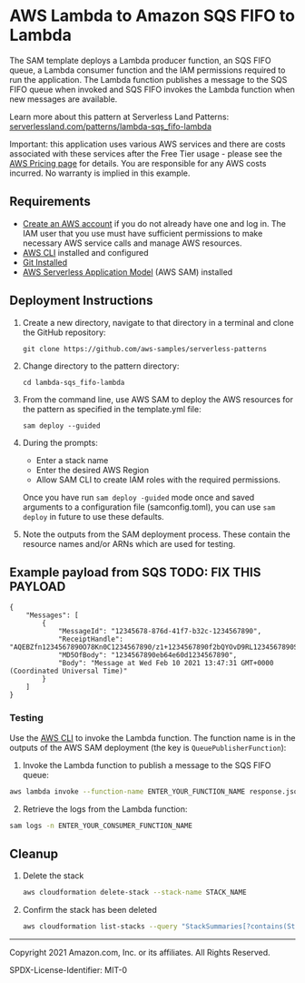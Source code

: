 # AWS Lambda to Amazon SQS FIFO to Lambda

The SAM template deploys a Lambda producer function, an SQS FIFO queue, a Lambda consumer function and the IAM permissions required to run the application. The Lambda function publishes a message to the SQS FIFO queue when invoked and SQS FIFO invokes the Lambda function when new messages are available.

Learn more about this pattern at Serverless Land Patterns: [serverlessland.com/patterns/lambda-sqs_fifo-lambda](https://serverlessland.com/patterns/lambda-sqs_fifo-lambda)

Important: this application uses various AWS services and there are costs associated with these services after the Free Tier usage - please see the [AWS Pricing page](https://aws.amazon.com/pricing/) for details. You are responsible for any AWS costs incurred. No warranty is implied in this example.

## Requirements

* [Create an AWS account](https://portal.aws.amazon.com/gp/aws/developer/registration/index.html) if you do not already have one and log in. The IAM user that you use must have sufficient permissions to make necessary AWS service calls and manage AWS resources.
* [AWS CLI](https://docs.aws.amazon.com/cli/latest/userguide/install-cliv2.html) installed and configured
* [Git Installed](https://git-scm.com/book/en/v2/Getting-Started-Installing-Git)
* [AWS Serverless Application Model](https://docs.aws.amazon.com/serverless-application-model/latest/developerguide/serverless-sam-cli-install.html) (AWS SAM) installed

## Deployment Instructions

1. Create a new directory, navigate to that directory in a terminal and clone the GitHub repository:
    ``` 
    git clone https://github.com/aws-samples/serverless-patterns
    ```
1. Change directory to the pattern directory:
    ```
    cd lambda-sqs_fifo-lambda
    ```
1. From the command line, use AWS SAM to deploy the AWS resources for the pattern as specified in the template.yml file:
    ```
    sam deploy --guided
    ```
1. During the prompts:
    * Enter a stack name
    * Enter the desired AWS Region
    * Allow SAM CLI to create IAM roles with the required permissions.

    Once you have run `sam deploy -guided` mode once and saved arguments to a configuration file (samconfig.toml), you can use `sam deploy` in future to use these defaults.

1. Note the outputs from the SAM deployment process. These contain the resource names and/or ARNs which are used for testing.

## Example payload from SQS TODO: FIX THIS PAYLOAD

```
{                                                                                                                   
    "Messages": [
        {
            "MessageId": "12345678-876d-41f7-b32c-1234567890",
            "ReceiptHandle": "AQEBZfn1234567890O78Kn0C1234567890/z1+1234567890f2bQYOvD9RL1234567890Srr7+XQ/U1234567890j7nL+uaDVnJL1234567890mASoiwI/yQ1234567890gv/h17BW12345678908Pry0JM1234567890DfHE1g1234567890aMisj1234567890M+rC+ZF21234567890QdQpEwrX01234567890Fw6w2+Po0OA1234567890DkKgGuEmebp1234567890w7nNXujzSnzIXj1234567890CqfDOb2D1234567890kCk841+01234567890OaYzXV1234567890C+ruRXj1234567890AR5+vj8+U1234567890SJplJLjd1234567890YWV8o1234567890gJXb12345678901234567890",
            "MD5OfBody": "1234567890eb64e60d1234567890",
            "Body": "Message at Wed Feb 10 2021 13:47:31 GMT+0000 (Coordinated Universal Time)"
        }
    ]
}

```

### Testing

Use the [AWS CLI](https://aws.amazon.com/cli/) to invoke the Lambda function. The function name is in the outputs of the AWS SAM deployment (the key is `QueuePublisherFunction`):

1. Invoke the Lambda function to publish a message to the SQS FIFO queue:

```bash
aws lambda invoke --function-name ENTER_YOUR_FUNCTION_NAME response.json
```
2. Retrieve the logs from the Lambda function:
```bash
sam logs -n ENTER_YOUR_CONSUMER_FUNCTION_NAME
```

## Cleanup
 
1. Delete the stack
    ```bash
    aws cloudformation delete-stack --stack-name STACK_NAME
    ```
1. Confirm the stack has been deleted
    ```bash
    aws cloudformation list-stacks --query "StackSummaries[?contains(StackName,'STACK_NAME')].StackStatus"
    ```
----
Copyright 2021 Amazon.com, Inc. or its affiliates. All Rights Reserved.

SPDX-License-Identifier: MIT-0
